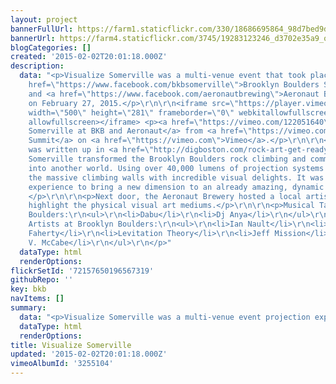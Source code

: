 ```yaml
---
layout: project
bannerFullUrl: https://farm1.staticflickr.com/330/18686695864_98d7bed9db_o.jpg
bannerUrl: https://farm4.staticflickr.com/3745/19283123246_d3702e35a9_o.jpg
blogCategories: []
created: '2015-02-02T20:01:18.000Z'
description:
  data: "<p>Visualize Somerville was a multi-venue event that took place both at <a
    href=\"https://www.facebook.com/bkbsomerville\">Brooklyn Boulders Somerville</a>
    and <a href=\"https://www.facebook.com/aeronautbrewing\">Aeronaut Brewing Company</a>,
    on February 27, 2015.</p>\r\n\r\n<iframe src=\"https://player.vimeo.com/video/122051640\"
    width=\"500\" height=\"281\" frameborder=\"0\" webkitallowfullscreen mozallowfullscreen
    allowfullscreen></iframe> <p><a href=\"https://vimeo.com/122051640\">Visualize
    Somerville at BKB and Aeronaut</a> from <a href=\"https://vimeo.com/abovesummit\">Above
    Summit</a> on <a href=\"https://vimeo.com\">Vimeo</a>.</p>\r\n\r\n<p>The event
    was written up in <a href=\"http://digboston.com/rock-art-get-ready-to-climb-on-video-waves-with-art-and-beer/\">digboston</a>.</p>\r\n\r\n<p>Visualize
    Somerville transformed the Brooklyn Boulders rock climbing and community space
    into another world. Using over 40,000 lumens of projection systems we painted
    the massive climbing walls with incredible visual delights. It was a one-night
    experience to bring a new dimension to an already amazing, dynamic community space.
    </p>\r\n\r\n<p>Next door, the Aeronaut Brewery hosted a local artists show to
    highlight the physical visual art mediums.</p>\r\n\r\n<p>Musical Talent for Brooklyn
    Boulders:\r\n<ul>\r\n<li>Dabu</li>\r\n<li>Dj Anya</li>\r\n</ul>\r\n</p>\r\n\r\n<p>Visual
    Artists at Brooklyn Boulders:\r\n<ul>\r\n<li>Ian Nault</li>\r\n<li>tekt</li>\r\n<li>Shawn
    Faherty</li>\r\n<li>Levitation Theory</li>\r\n<li>Jeff Mission</li>\r\n<li>Lane
    V. McCabe</li>\r\n</ul>\r\n</p>"
  dataType: html
  renderOptions: 
flickrSetId: '72157650196567319'
githubRepo: ''
key: bkb
navItems: []
summary:
  data: "<p>Visualize Somerville was a multi-venue event projection experience</p>"
  dataType: html
  renderOptions: 
title: Visualize Somerville
updated: '2015-02-02T20:01:18.000Z'
vimeoAlbumId: '3255104'
---
```


